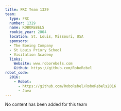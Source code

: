 ```yaml
---
title: FRC Team 1329
team:
  type: FRC
  number: 1329
  name: ROBOREBELS
  rookie_year: 2004
  location: St. Louis, Missouri, USA
  sponsors:
  - The Boeing Company
  - St Louis Priory School
  - Visitation Academy
  links:
    Website: www.roborebels.com
    Github: https://github.com/RoboRebel
robot_code:
  2016:
    - Robot:
      - https://github.com/RoboRebel/RoboRebels2016
      - Java
---
```


No content has been added for this team